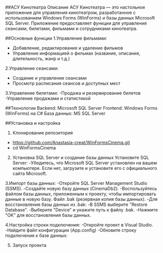 ##АСУ Кинотеатра
Описание
АСУ Кинотеатра — это настольное приложение для управления кинотеатром, разработанное с использованием Windows Forms (WinForms) и базы данных Microsoft SQL Server. Приложение предоставляет функции для управления сеансами, билетами, фильмами и сотрудниками кинотеатра.

##Основные функции
 1.Управление фильмами:
  - Добавление, редактирование и удаление фильмов
  - Управление информацией о фильмах (название, описание, длительность, жанр и т.д.)
    
2.Управление сеансами:
  - Создание и управление сеансами
  - Просмотр расписания сеансов и доступных мест

3.Управление билетами:
  -Продажа и резервирование билетов
  -Управление продажами и статистикой

##Технологии
Backend: Microsoft SQL Server
Frontend: Windows Forms (WinForms) на C#
База данных: MS SQL Server

##Установка и настройка
1. Клонирование репозитория
  - https://github.com/Anastasia-creat/WinFormsCinema.git
  - cd WinFormsCinema
2. Установка SQL Server и создание базы данных
Установите SQL Server:
-Убедитесь, что Microsoft SQL Server установлен на вашем компьютере. Если нет, загрузите и установите его с официального сайта Microsoft.

3.Импорт базы данных:
-Откройте SQL Server Management Studio (SSMS).
-Создайте новую базу данных (CinemaDb2).
-Воспользуйтесь файлом базы данных, приложенным к проекту, чтобы импортировать данные в новую базу. Файл .bak (резервная копия базы данных).
-Для восстановления базы данных из .bak:
-В SSMS выберите "Restore Database".
-Выберите "Device" и укажите путь к файлу .bak.
-Нажмите "OK" для восстановления базы данных.

4.Настройка строки подключения:
-Откройте проект в Visual Studio.
-Найдите файл конфигурации (App.config)
-Обновите строку подключения к базе данных:
<connectionStrings>
  <add name="CinemaDatabase"
       connectionString="Server=localhost;Database=CinemaDb2;Trusted_Connection=True;"
       providerName="System.Data.SqlClient" />
</connectionStrings>

5. Запуск проекта
